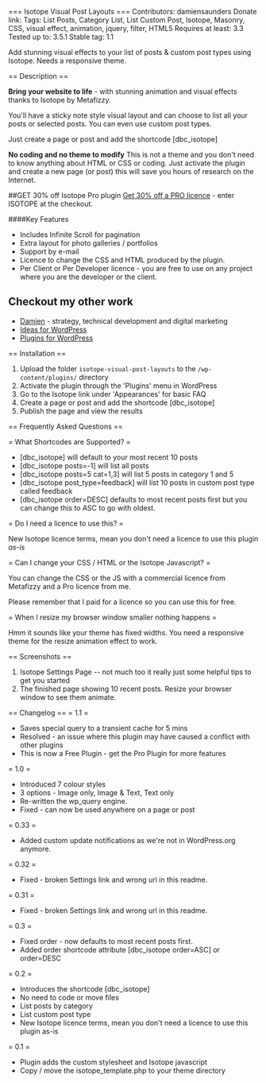 === Isotope Visual Post Layouts ===
Contributors: damiensaunders
Donate link: 
Tags: List Posts, Category List, List Custom Post, Isotope, Masonry, CSS, visual effect, animation, jquery, filter, HTML5
Requires at least: 3.3
Tested up to: 3.5.1
Stable tag: 1.1

Add stunning visual effects to your list of posts & custom post types using Isotope. Needs a responsive theme.

== Description ==

**Bring your website to life** - with stunning animation and visual effects thanks to Isotope by Metafizzy. 

You'll have a sticky note style visual layout and can choose to list all your posts or selected posts.  You can even use custom post types.

Just create a page or post and add the shortcode [dbc_isotope]



**No coding and no theme to modify**
This is not a theme and you don't need to know anything about HTML or CSS or coding. Just activate the plugin and create a new page (or post) this will save you hours of research on the Internet.

##GET 30% off Isotope Pro plugin
<a target="_blank" href="http://whitetshirtdigital.com/shop/isotope-for-wordpress-plugin-pro-licence/?utm_source=WordPress&utm_medium=isotope-lite-installed&utm_campaign=WordPress-Plugin-30OFF">Get 30% off a PRO licence</a> - enter ISOTOPE at the checkout.

####Key Features
* Includes Infinite Scroll for pagination
* Extra layout for photo galleries / portfolios
* Support by e-mail 
* Licence to change the CSS and HTML produced by the plugin.
* Per Client or Per Developer licence - you are free to use on any project where you are the developer or the client.





## Checkout my other work
* [Damien](http://damien.co/blog?utm_source=WordPress&utm_medium=dbc-isotope&utm_campaign=WordPress-Plugin) - strategy, technical development and digital marketing
* [Ideas for WordPress](http://wordpress.damien.co/?utm_source=WordPress&utm_medium=dbc-isotope&utm_campaign=WordPress-Plugin)
* [Plugins for WordPress](http://wordpress.damien.co/plugins?utm_source=WordPress&utm_medium=dbc-isotope&utm_campaign=WordPress-Plugin)


== Installation ==


1. Upload the folder `isotope-visual-post-layouts` to the `/wp-content/plugins/` directory
2. Activate the plugin through the 'Plugins' menu in WordPress
3. Go to the Isotope link under 'Appearances' for basic FAQ
4. Create a page or post and add the shortcode [dbc_isotope]
5. Publish the page and view the results


== Frequently Asked Questions ==

= What Shortcodes are Supported? =  
* [dbc_isotope] will default to your most recent 10 posts  
* [dbc_isotope posts=-1] will list all posts  
* [dbc_isotope posts=5 cat=1,3] will list 5 posts in category 1 and 5  
* [dbc_isotope post_type=feedback] will list 10 posts in custom post type called feedback 
* [dbc_isotope order=DESC] defaults to most recent posts first but you can change this to ASC to go with oldest.

= Do I need a licence to use this? =

New Isotope licence terms, mean you don't need a licence to use this plugin *as-is*

= Can I change your CSS / HTML or the Isotope Javascript? =

You can change the CSS or the JS with a commercial licence from Metafizzy and a Pro licence from me. 

Please remember that I paid for a licence so you can use this for free.


= When I resize my browser window smaller nothing happens =

Hmm it sounds like your theme has fixed widths. You need a responsive theme for the resize animation effect to work.

== Screenshots ==

1. Isotope Settings Page -- not much too it really just some helpful tips to get you started
2. The finished page showing 10 recent posts. Resize your browser window to see them animate.

== Changelog ==
= 1.1 =
* Saves special query to a transient cache for 5 mins
* Resolved - an issue where this plugin may have caused a conflict with other plugins
* This is now a Free Plugin - get the Pro Plugin for more features

= 1.0 =
* Introduced 7 colour styles
* 3 options - Image only, Image & Text, Text only
* Re-written the wp_query engine.
* Fixed - can now be used anywhere on a page or post

= 0.33 =
* Added custom update notifications as we're not in WordPress.org anymore.

= 0.32 =
* Fixed - broken Settings link and wrong url in this readme.

= 0.31 =
* Fixed - broken Settings link and wrong url in this readme.

= 0.3 =
* Fixed order - now defaults to most recent posts first.
* Added order shortcode attribute  [dbc_isotope order=ASC]  or order=DESC

= 0.2 =
* Introduces the shortcode [dbc_isotope]
* No need to code or move files
* List posts by category
* List custom post type
* New Isotope licence terms, mean you don't need a licence to use this plugin as-is

= 0.1 =
* Plugin adds the custom stylesheet and Isotope javascript
* Copy / move the isotope_template.php to your theme directory


